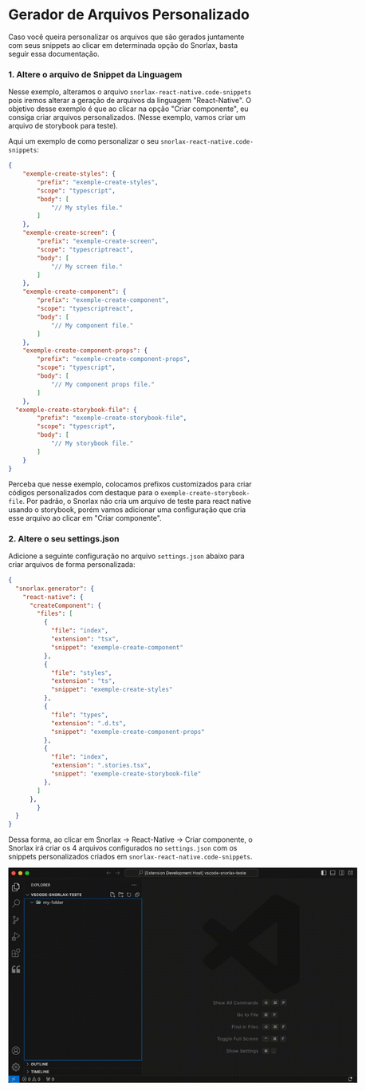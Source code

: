 # Gerador de Arquivos Personalizado

Caso você queira personalizar os arquivos que são gerados juntamente com seus snippets ao clicar em determinada opção do Snorlax, basta seguir essa documentação.

### 1. Altere o arquivo de Snippet da Linguagem

Nesse exemplo, alteramos o arquivo `snorlax-react-native.code-snippets` pois iremos alterar a geração de arquivos da linguagem "React-Native". O objetivo desse exemplo é que ao clicar na opção "Criar componente", eu consiga criar arquivos personalizados. (Nesse exemplo, vamos criar um arquivo de storybook para teste).

Aqui um exemplo de como personalizar o seu `snorlax-react-native.code-snippets`:

```json
{
	"exemple-create-styles": {
		"prefix": "exemple-create-styles",
		"scope": "typescript",
		"body": [
			"// My styles file."
		]
	},
	"exemple-create-screen": {
		"prefix": "exemple-create-screen",
		"scope": "typescriptreact",
		"body": [
			"// My screen file."
		]
	},
	"exemple-create-component": {
		"prefix": "exemple-create-component",
		"scope": "typescriptreact",
		"body": [
			"// My component file."
		]
	},
	"exemple-create-component-props": {
		"prefix": "exemple-create-component-props",
		"scope": "typescript",
		"body": [
			"// My component props file."
		]
	},
  "exemple-create-storybook-file": {
		"prefix": "exemple-create-storybook-file",
		"scope": "typescript",
		"body": [
			"// My storybook file."
		]
	}
}
```

Perceba que nesse exemplo, colocamos prefixos customizados para criar códigos personalizados com destaque para o `exemple-create-storybook-file`. Por padrão, o Snorlax não cria um arquivo de teste para react native usando o storybook, porém vamos adicionar uma configuração que cria esse arquivo ao clicar em "Criar componente".

### 2. Altere o seu settings.json

Adicione a seguinte configuração no arquivo `settings.json` abaixo para criar arquivos de forma personalizada: 

```json
{
  "snorlax.generator": {
    "react-native": {
      "createComponent": {
        "files": [
          {
            "file": "index",
            "extension": "tsx",
            "snippet": "exemple-create-component"
          },
          {
            "file": "styles",
            "extension": "ts",
            "snippet": "exemple-create-styles"
          },
          {
            "file": "types",
            "extension": ".d.ts",
            "snippet": "exemple-create-component-props"
          },
          {
            "file": "index",
            "extension": ".stories.tsx",
            "snippet": "exemple-create-storybook-file"
          },
        ]
      },
		}
  }
}
```

Dessa forma, ao clicar em Snorlax -> React-Native -> Criar componente, o Snorlax irá criar os 4 arquivos configurados no `settings.json` com os snippets personalizados criados em `snorlax-react-native.code-snippets`.

<div align="center" >
  <img 
    style="max-width: 700px;"
    src="../../assets/gifs/create-custom-files.gif" alt="Funcionaamento - Gerando arquivos personalizados" 
  />
</div>
